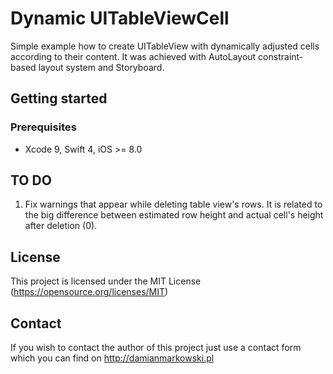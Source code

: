 # Dynamic UITableViewCell

Simple example how to create UITableView with dynamically adjusted cells according to their content. It was achieved with AutoLayout constraint-based layout system and Storyboard.

## Getting started

### Prerequisites

- Xcode 9, Swift 4, iOS >= 8.0

## TO DO

1. Fix warnings that appear while deleting table view's rows. It is related to the big difference between estimated row height and actual cell's height after deletion (0).

## License

This project is licensed under the MIT License (https://opensource.org/licenses/MIT)

## Contact

If you wish to contact the author of this project just use a contact form which you can find on http://damianmarkowski.pl